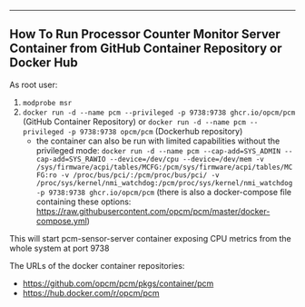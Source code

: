 --------------------------------------------------------------------------------
How To Run Processor Counter Monitor Server Container from GitHub Container Repository or Docker Hub
--------------------------------------------------------------------------------

As root user:
1. ``modprobe msr``
2. ``docker run -d --name pcm --privileged -p 9738:9738 ghcr.io/opcm/pcm`` (GitHub Container Repository) or ``docker run -d --name pcm --privileged -p 9738:9738 opcm/pcm`` (Dockerhub repository)
   - the container can also be run with limited capabilities without the privileged mode: ``docker run -d --name pcm --cap-add=SYS_ADMIN --cap-add=SYS_RAWIO --device=/dev/cpu --device=/dev/mem -v /sys/firmware/acpi/tables/MCFG:/pcm/sys/firmware/acpi/tables/MCFG:ro -v /proc/bus/pci/:/pcm/proc/bus/pci/ -v /proc/sys/kernel/nmi_watchdog:/pcm/proc/sys/kernel/nmi_watchdog -p 9738:9738 ghcr.io/opcm/pcm`` (there is also a docker-compose file containing these options: https://raw.githubusercontent.com/opcm/pcm/master/docker-compose.yml)

This will start pcm-sensor-server container exposing CPU metrics from the whole system at port 9738 

The URLs of the docker container repositories:
- https://github.com/opcm/pcm/pkgs/container/pcm
- https://hub.docker.com/r/opcm/pcm
